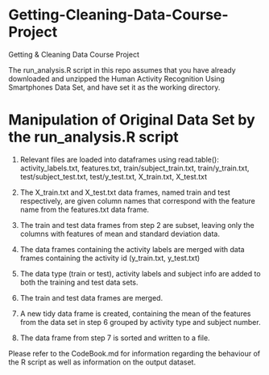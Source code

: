 Getting-Cleaning-Data-Course-Project
====================================

Getting &amp; Cleaning Data Course Project

The run_analysis.R script in this repo assumes that you have already downloaded and unzipped the Human Activity Recognition Using Smartphones Data Set, and have set it as the working directory.

Manipulation of Original Data Set by the run_analysis.R script
=================================

1.	Relevant files are loaded into dataframes using read.table():
		activity_labels.txt, features.txt, train/subject_train.txt, train/y_train.txt, test/subject_test.txt, test/y_test.txt, X_train.txt, X_test.txt
		
2.	The X_train.txt and X_test.txt data frames, named train and test respectively, are given column names that correspond with the feature name from the features.txt data frame.

3.	The train and test data frames from step 2 are subset, leaving only the columns with features of mean and standard deviation data.

4.	The data frames containing the activity labels are merged with data frames containing the activity id (y_train.txt, y_test.txt)

5.	The data type (train or test), activity labels and subject info are added to both the training and test data sets.

6.	The train and test data frames are merged.

7.	A new tidy data frame is created, containing the mean of the features from the data set in step 6 grouped by activity type and subject number.

8.	The data frame from step 7 is sorted and written to a file.

Please refer to the CodeBook.md for information regarding the behaviour of the R script as well as information on the output dataset.